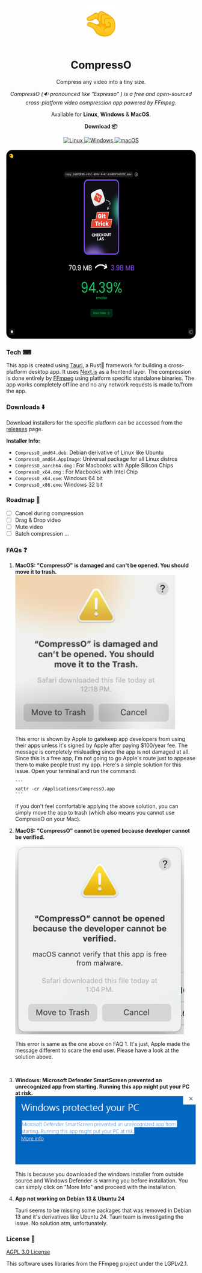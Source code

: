 <div align="center">
  <div align="center">
   <img width="100" height="100" src="public/logo.png" alt="Logo">
  </div>
	<h1 align="center">CompressO</h1>
	<p align="center">
		Compress any video into a tiny size.
    </p>
    <i align="center">
		CompressO (🔉 pronounced like "Espresso" ) is a free and open-sourced cross-platform video compression app powered by FFmpeg.
    </i>
    <br />
    <p align="center">
		Available for <strong>Linux</strong>, <strong>Windows</strong> & <strong>MacOS</strong>.
    </p>
    <p>
      <strong>Download 📦</strong>
    </p>
    <div>
      <a href="https://github.com/codeforreal1/compressO/releases">
        <img alt="Linux" src="https://img.shields.io/badge/-Linux-yellow?style=flat-square&logo=linux&logoColor=black&color=orange" />
      </a>
      <a href="https://github.com/codeforreal1/compressO/releases">
        <img alt="Windows" src="https://img.shields.io/badge/-Windows-blue?style=flat-square&logo=windows&logoColor=white" />
      </a>
      <a href="https://github.com/codeforreal1/compressO/releases">
        <img alt="macOS" src="https://img.shields.io/badge/-macOS-black?style=flat-square&logo=apple&logoColor=white" />
      </a>
    </div>
    <br />
</div>
<div align="center">
    <img src="public/screenshot.png" alt="Screenshot" height="500" style="border-radius: 16px;" />
</div>

### Tech ⌨

This app is created using [Tauri](https://tauri.app/), a Rust🦀 framework for building a cross-platform desktop app. It uses [Next.js](https://nextjs.org/) as a frontend layer. The compression is done entirely by [FFmpeg](https://ffmpeg.org/) using platform specific standalone binaries.
The app works completely offline and no any network requests is made to/from the app.

### Downloads ⬇️

Download installers for the specific platform can be accessed from the [releases](https://github.com/codeforreal1/compressO/releases) page.

<strong>Installer Info:</strong>

- `CompressO_amd64.deb`: Debian derivative of Linux like Ubuntu
- `CompressO_amd64.AppImage`: Universal package for all Linux distros
- `CompressO_aarch64.dmg` : For Macbooks with Apple Silicon Chips
- `CompressO_x64.dmg` : For Macbooks with Intel Chip
- `CompressO_x64.exe`: Windows 64 bit
- `CompressO_x86.exe`: Windows 32 bit

### Roadmap 🏁

- [ ] Cancel during compression
- [ ] Drag & Drop video
- [ ] Mute video
- [ ] Batch compression
      ...

### FAQs ❓

1.  <strong> MacOS: "CompressO" is damaged and can't be opened. You should move it to trash. </strong>
    !["CompressO" is damaged and can't be opened. You should move it to trash.](assets/image.png)
    <p>
    This error is shown by Apple to gatekeep app developers from using their apps unless it's signed by Apple after paying $100/year fee. The message is completely misleading since the app is not damaged at all. Since this is a free app, I'm not going to go Apple's route just to appease them to make people trust my app. Here's a simple solution for this issue. Open your terminal and run the command:
    </p>

        ```
        xattr -cr /Applications/CompressO.app
        ```

      <p>
           If you don't feel comfortable applying the above solution, you can simply move the app to trash (which also means you cannot use CompressO on your Mac).
        </p>

2.  <strong> MacOS: "CompressO" cannot be opened because developer cannot be verified. </strong>

    !["CompressO" cannot be opened because developer cannot be verified.](assets/image-1.png)

      <p>
        This error is same as the one above on FAQ 1. It's just, Apple made the message different to scare the end user. Please have a look at the solution above.
          </p>

    <br />

3.  <strong>Windows: Microsoft Defender SmartScreen prevented an unrecognized app from starting. Running this app might put your PC at risk.</strong>
    ![alt text](assets/image-2.png)

    This is because you downloaded the windows installer from outside source and Windows Defender is warning you before installation. You can simply click on "More Info" and proceed with the installation.

4.  <strong>App not working on Debian 13 & Ubuntu 24 </strong>
    <p>
    Tauri seems to be missing some packages that was removed in Debian 13 and it's derivatives like Ubuntu 24. Tauri team is investigating the issue. No solution atm, unfortunately.
    </p>

### License 🚨

<a href="./LICENSE">AGPL 3.0 License</a>

<p className="block text-sm">
This software uses libraries from the FFmpeg project under the LGPLv2.1.
</p>

